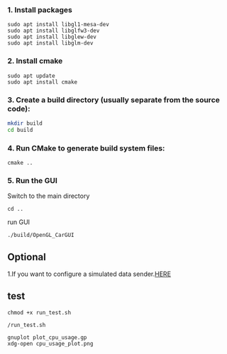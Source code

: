 ### 1. Install packages
```
sudo apt install libgl1-mesa-dev
sudo apt install libglfw3-dev
sudo apt install libglew-dev
sudo apt install libglm-dev
```

### 2. Install cmake
```
sudo apt update
sudo apt install cmake
```

### 3. Create a build directory (usually separate from the source code):
``` bash
mkdir build
cd build
```

### 4. Run CMake to generate build system files:
```
cmake ..
```

### 5. Run the GUI
Switch to the main directory
```
cd ..
```
run GUI
```
./build/OpenGL_CarGUI
```


## Optional
1.If you want to configure a simulated data sender.[HERE](docs/datasender.md)



## test


```
chmod +x run_test.sh
```
```
/run_test.sh
```

```
gnuplot plot_cpu_usage.gp
xdg-open cpu_usage_plot.png
```




